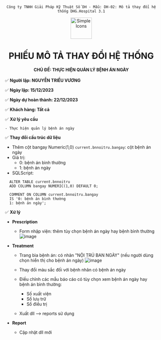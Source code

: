 <div align="center">

`Công ty TNHH Giải Pháp Kỹ Thuật Số DH - Mẫu: DH-02: Mô tả thay đổi hệ thống DHG.Hospital 3.1`

</div>

<div align="center">
  <img src="https://raw.githubusercontent.com/dh-hos/dhg.hospitalprinter/main/Deploy_Tools/Logo.ico" alt="Simple Icons" width=70>
  <h1>PHIẾU MÔ TẢ THAY ĐỔI HỆ THỐNG</h1>  
</div>
<div align="center">

#### CHỦ ĐỀ: THỰC HIỆN QUẢN LÝ BỆNH ÁN NGÀY

</div>

:white_check_mark: **Người lập: NGUYỄN TRIỀU VƯƠNG**

:white_check_mark: **Ngày lập: 15/12/2023**

:white_check_mark: **Ngày dự hoàn thành: 22/12/2023**

:white_check_mark: **Khách hàng: Tất cả**

:white_check_mark: **Xử lý yêu cầu**

    - Thực hiện quản lý bệnh án ngày

:white_check_mark: **Thay đổi cấu trúc dữ liệu**

- Thêm cột bangay Numeric(1,0) `current.bnnoitru.bangay`: cột bệnh án ngày
- Giá trị: 
     - 0: bệnh án bình thường
     - 1: bệnh án ngày
- SQLScript: 

```
  ALTER TABLE current.bnnoitru
  ADD COLUMN bangay NUMERIC(1,0) DEFAULT 0;

  COMMENT ON COLUMN current.bnnoitru.bangay
  IS '0: bệnh án bình thường
  1: bệnh án ngày';
```


:white_check_mark: **Xử lý**
- **Prescription**
    - Form nhập viện: thêm tùy chọn bệnh án ngày hay bệnh bình thường
      ![image](https://github.com/dh-hos/Mo-ta-he-thong/assets/32563776/cd92cedd-7dc6-4604-9ef9-a33b642c568d)

- **Treatment**
   - Trang bìa bệnh án: có nhãn "NỘI TRÚ BAN NGÀY" (nếu người dùng chọn hiển thị cho bệnh án ngày)
     ![image](https://github.com/dh-hos/Mo-ta-he-thong/assets/32563776/e8c05774-c003-4948-8b88-6ad8dcb31d39)

   - Thay đổi màu sắc đối với bệnh nhân có bệnh án ngày
   - Điều chỉnh các mẫu báo cáo có tùy chọn xem bệnh án ngày hay bệnh án bình thường:
       - Số xuất viện
       - Sổ lưu trữ
       - Sổ điều trị
   - Xuất dll --> reports sử dụng
- **Report**
   - Cập nhật dll mới 
  

